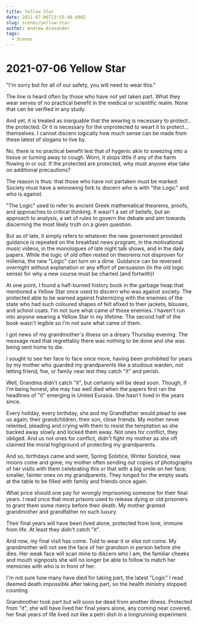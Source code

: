 ```yaml
---
title: Yellow Star
date: 2021-07-06T23:55:49.690Z
slug: scenes/yellow-star
author: Andrew Alexander
tags:
  - Scenes
---
```


# 2021-07-06 Yellow Star

"I'm sorry but for all of our safety, you will need to wear this."

The line is heard often by those who have not yet taken part. What they wear serves of no practical benefit in the medical or scientific realm. None that can be verified in any study.

And yet, it is treated as inarguable that the wearing is necessary to protect.. the protected. Or it is necessary for the unprotected to weart it to protect... themselves. I cannot discern logically how much sense can be made from these latest of slogans to live by.

No, there is no practical benefit lest that of hygenic akin to sneezing into a tissue or turning away to cough. Worn, it stops little if any of the harm flowing in or out. If the protected are protected, why must anyone else take on additional precautions?

The reason is thus: that those who have not partaken must be marked. Society must have a winnowing fork to discern who is with "the Logic" and who is against.

"The Logic" used to refer to ancient Greek mathematical theorems, proofs, and approaches to critical thinking. It wasn't a set of beliefs, but an approach to analysis, a set of rules to govern the debate and aim towards discerning the most likely truth on a given question.

But as of late, it simply refers to whatever the new government provided guidance is repeated on the breakfast news program, in the motivational music videos, in the monologues of late night talk shows, and in the daily papers. While the logic of old often rested on theorems not disproven for millenia, the new "Logic" can turn on a dime. Guidance can be reversed overnight without explanation or any effort of persuasion (in the old logic sense) for why a new course must be charted (and fortwith)!

At one point, I found a half-burned history book in the garbage heap that mentioned a Yellow Star once used to discern who was against society. The protected able to be warned against fraternizing with the enemies of the state who had such coloured shapes of felt afixed to their jackets, blouses, and school coats. I'm not sure what came of those enemies. I haven't run into anyone wearing a Yellow Star in my lifetime. The second half of the book wasn't legible so I'm not sure what came of them.

I got news of my grandmother's illness on a dreary Thursday evening. The message read that regrettably there was nothing to be done and she was being sent home to die.

I sought to see her face to face once more, having been prohibited for years by my mother who guarded my grandparents like a studious warden, not letting friend, foe, or family near lest they catch "it" and perish.

Well, Grandma didn't catch "it", but certainly will be dead soon. Though, if I'm being honest, she may has well died when the papers first ran the headlines of "it" emerging in United Eurasia. She hasn't lived in the years since.

Every holiday, every birthday, she and my Grandfather would plead to see us again; their grandchildren, their son, close friends. My mother never relented, pleading and crying with them to resist the temptation as she backed away slowly and locked them away. Not ones for conflict, they obliged. And us not ones for conflict, didn't fight my mother as she oft claimed the moral highground of protecting my grandparents.

And so, birthdays came and went, Spring Solstice, Winter Solstice, new moons come and gone, my mother often sending out copies of photographs of her visits with them celebrating this or that with a big smile on her face; smaller, fainter ones on my grandparents.
They longed for the empty seats at the table to be filled with family and friends once again.

What price should one pay for wrongly imprisoning someone for their final years. I read once that most prisons used to release dying or old prisoners to grant them some mercy before their death. My mother granted grandmother and grandfather no such luxury.

Their final years will have been lived alone, protected from love, immune from life. At least they didn't catch "it".

And now, my final visit has come. Told to wear it or else not come. My grandmother will not see the face of her grandson in person before she dies. Her weak face will scan mine to discern who I am, the familiar cheeks and mouth signposts she will no longer be able to follow to match her memories with who is in front of her.

I'm not sure how many have died for taking part, the latest "Logic" I read deemed death impossible after taking part, so the health ministry stopped counting.

Grandmother took part but will soon be dead from another illness. Protected from "it", she will have lived her final years alone, any coming near covered, her final years of life lived out like a petri dish in a longrunning experiment.
